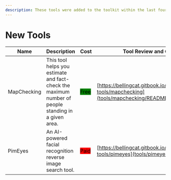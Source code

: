 ```yaml
---
description: These tools were added to the toolkit within the last four weeks.
---
```

# New Tools


| Name | Description | Cost | Tool Review and Guide |
| --- | --- | --- | --- |
| MapChecking | This tool helps you estimate and fact-check the maximum number of people standing in a given area. | <mark style="background-color:green;">Free</mark> | [https://bellingcat.gitbook.io/toolkit/more/all-tools/mapchecking](tools/mapchecking/README.md) |
| PimEyes | An AI-powered facial recognition reverse image search tool. | <mark style="background-color:red;">Paid</mark> | [https://bellingcat.gitbook.io/toolkit/more/all-tools/pimeyes](tools/pimeyes/README.md) |